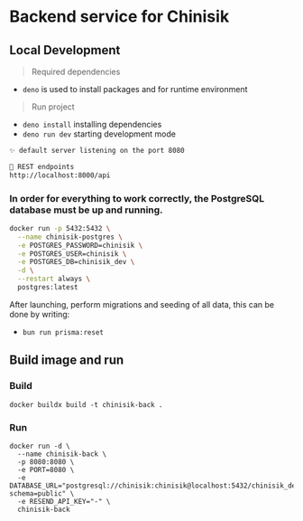 # Backend service for Chinisik

## Local Development

> Required dependencies

- `deno` is used to install packages and for runtime environment

> Run project

- `deno install` installing dependencies
- `deno run dev` starting development mode

```md
✨ default server listening on the port 8080

🌱 REST endpoints
http://localhost:8000/api
```

### In order for everything to work correctly, the PostgreSQL database must be up and running.

```bash
docker run -p 5432:5432 \
  --name chinisik-postgres \
  -e POSTGRES_PASSWORD=chinisik \
  -e POSTGRES_USER=chinisik \
  -e POSTGRES_DB=chinisik_dev \
  -d \
  --restart always \
  postgres:latest
```

After launching, perform migrations and seeding of all data, this can be done by writing:

- `bun run prisma:reset`

## Build image and run

### Build

```
docker buildx build -t chinisik-back .
```

### Run

```
docker run -d \
  --name chinisik-back \
  -p 8080:8080 \
  -e PORT=8080 \
  -e DATABASE_URL="postgresql://chinisik:chinisik@localhost:5432/chinisik_dev?schema=public" \
  -e RESEND_API_KEY="-" \
  chinisik-back
```
